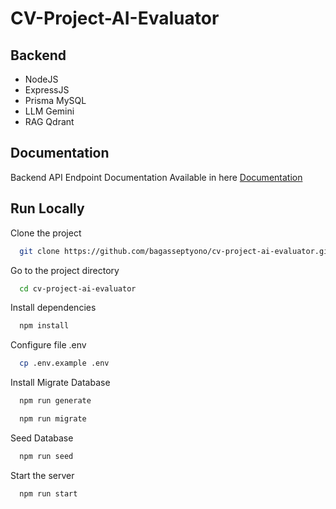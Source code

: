 # CV-Project-AI-Evaluator



## Backend
- NodeJS
- ExpressJS
- Prisma MySQL
- LLM Gemini
- RAG Qdrant


## Documentation

Backend API Endpoint Documentation Available in here
[Documentation](https://documenter.getpostman.com/view/25519474/2sB3QKq9aQ)


## Run Locally

Clone the project

```bash
  git clone https://github.com/bagasseptyono/cv-project-ai-evaluator.git
```

Go to the project directory

```bash
  cd cv-project-ai-evaluator
```

Install dependencies

```bash
  npm install
```

Configure file .env

```bash
  cp .env.example .env
```

Install Migrate Database

```bash
  npm run generate
```
```bash
  npm run migrate
```
Seed Database 

```bash
  npm run seed
```

Start the server

```bash
  npm run start
```
    